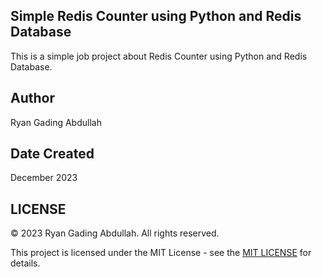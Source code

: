 ## Simple Redis Counter using Python and Redis Database

This is a simple job project about Redis Counter using Python and Redis Database.

## Author

Ryan Gading Abdullah

## Date Created

December 2023

## LICENSE

&copy; 2023 Ryan Gading Abdullah. All rights reserved.

This project is licensed under the MIT License - see the [MIT LICENSE](LICENSE) for details.
